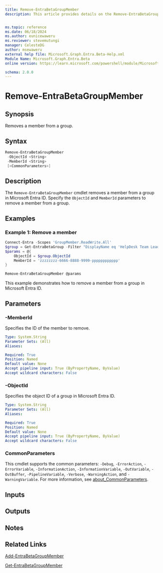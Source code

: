```yaml
---
title: Remove-EntraBetaGroupMember
description: This article provides details on the Remove-EntraBetaGroupMember command.


ms.topic: reference
ms.date: 06/18/2024
ms.author: eunicewaweru
ms.reviewer: stevemutungi
manager: CelesteDG
author: msewaweru
external help file: Microsoft.Graph.Entra.Beta-Help.xml
Module Name: Microsoft.Graph.Entra.Beta
online version: https://learn.microsoft.com/powershell/module/Microsoft.Graph.Entra.Beta/Remove-EntraBetaGroupMember

schema: 2.0.0
---
```


# Remove-EntraBetaGroupMember

## Synopsis

Removes a member from a group.

## Syntax

```powershell
Remove-EntraBetaGroupMember 
 -ObjectId <String> 
 -MemberId <String> 
 [<CommonParameters>]
```

## Description

The `Remove-EntraBetaGroupMember` cmdlet removes a member from a group in Microsoft Entra ID. Specify the `ObjectId` and `MemberId` parameters to remove a member from a group.

## Examples

### Example 1: Remove a member

```powershell
Connect-Entra -Scopes 'GroupMember.ReadWrite.All'
$group = Get-EntraBetaGroup -Filter "DisplayName eq 'HelpDesk Team Leaders'"
$params = @{
    ObjectId = $group.ObjectId
    MemberId = 'zzzzzzzz-6666-8888-9999-pppppppppppp'
}

Remove-EntraBetaGroupMember @params
```

This example demonstrates how to remove a member from a group in Microsoft Entra ID.

## Parameters

### -MemberId

Specifies the ID of the member to remove.

```yaml
Type: System.String
Parameter Sets: (All)
Aliases:

Required: True
Position: Named
Default value: None
Accept pipeline input: True (ByPropertyName, ByValue)
Accept wildcard characters: False
```

### -ObjectId

Specifies the object ID of a group in Microsoft Entra ID.

```yaml
Type: System.String
Parameter Sets: (All)
Aliases:

Required: True
Position: Named
Default value: None
Accept pipeline input: True (ByPropertyName, ByValue)
Accept wildcard characters: False
```

### CommonParameters

This cmdlet supports the common parameters: `-Debug`, `-ErrorAction`, `-ErrorVariable`, `-InformationAction`, `-InformationVariable`, `-OutVariable`, `-OutBuffer`, `-PipelineVariable`, `-Verbose`, `-WarningAction`, and `-WarningVariable`. For more information, see [about_CommonParameters](https://go.microsoft.com/fwlink/?LinkID=113216).

## Inputs

## Outputs

## Notes

## Related Links

[Add-EntraBetaGroupMember](Add-EntraBetaGroupMember.md)

[Get-EntraBetaGroupMember](Get-EntraBetaGroupMember.md)
